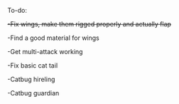 To-do:

~~-Fix wings, make them rigged properly and actually flap~~

-Find a good material for wings

-Get multi-attack working

-Fix basic cat tail

-Catbug hireling

-Catbug guardian
